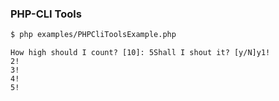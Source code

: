 ###  PHP-CLI Tools

```sh
$ php examples/PHPCliToolsExample.php
```

<pre class="hljs lang-html fragment"><code>How high should I count? [10]: 5</code><code class="fragment">Shall I shout it? [y/N]y</code><code class="fragment">1!
2!
3!
4!
5!</code></pre>

